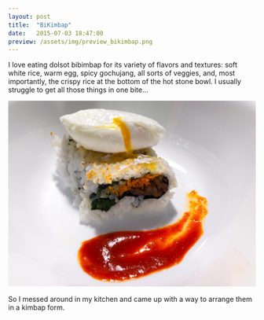 ```yaml
---
layout: post
title:  "BiKimbap"
date:   2015-07-03 18:47:00
preview: /assets/img/preview_bikimbap.png
---
```


I love eating dolsot bibimbap for its variety of flavors and textures: soft white rice, warm egg, spicy gochujang, all sorts of veggies, and, most importantly, the crispy rice at the bottom of the hot stone bowl. I usually struggle to get all those things in one bite...

![bibimbap and kimbap](/assets/img/bikimbap/bikimbap.png)

So I messed around in my kitchen and came up with a way to arrange them in a kimbap form.